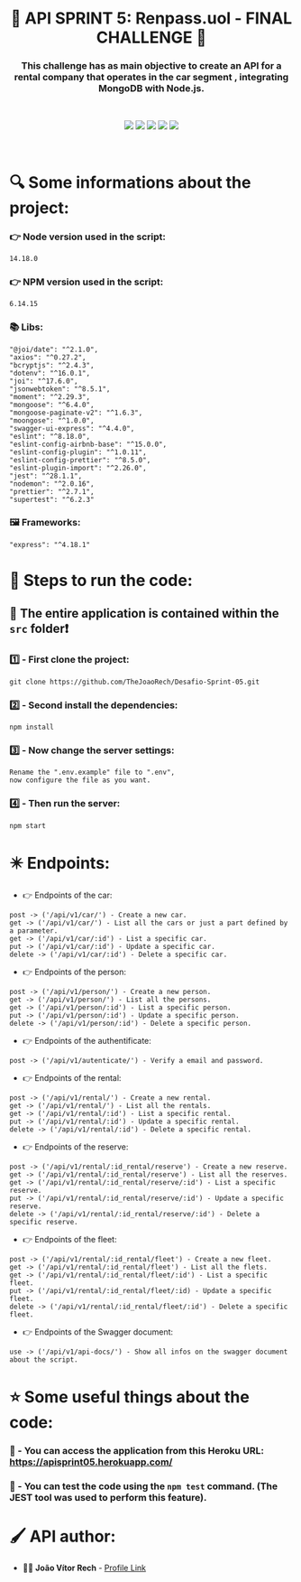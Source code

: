 <h1 align="center"> 🚗 API SPRINT 5: Renpass.uol - FINAL CHALLENGE 🚗 </h1>
<h3 align="center"> This challenge has as main objective to create an API for a rental company that operates in the car segment , integrating MongoDB with Node.js. </h3>

</br>
<p align="center">
 <img src="https://img.shields.io/badge/JavaScript-323330?style=for-the-badge&logo=javascript&logoColor=F7DF1E"/>
 <img src="https://img.shields.io/badge/Node.js-43853D?style=for-the-badge&logo=node.js&logoColor=white"/>
 <img src="https://img.shields.io/badge/MongoDB-4EA94B?style=for-the-badge&logo=mongodb&logoColor=white"/>
 <img src="https://img.shields.io/badge/Express.js-404D59?style=for-the-badge"/>
<img src=https://img.shields.io/badge/Heroku-430098?style=for-the-badge&logo=heroku&logoColor=white/>
</p>
</br>


<h1 align> 🔍 Some informations about the project: </h1>

### 👉 Node version used in the script:
```
14.18.0
```
### 👉 NPM version used in the script:
```
6.14.15
```
### 📚 Libs:
```
"@joi/date": "^2.1.0",
"axios": "^0.27.2",
"bcryptjs": "^2.4.3",
"dotenv": "^16.0.1",
"joi": "^17.6.0",
"jsonwebtoken": "^8.5.1",
"moment": "^2.29.3",
"mongoose": "^6.4.0",
"mongoose-paginate-v2": "^1.6.3",
"moongose": "^1.0.0",
"swagger-ui-express": "^4.4.0",
"eslint": "^8.18.0",
"eslint-config-airbnb-base": "^15.0.0",
"eslint-config-plugin": "^1.0.11",
"eslint-config-prettier": "^8.5.0",
"eslint-plugin-import": "^2.26.0",
"jest": "^28.1.1",
"nodemon": "^2.0.16",
"prettier": "^2.7.1",
"supertest": "^6.2.3"
```
### 🖼️ Frameworks:
```
"express": "^4.18.1"
```

<h1 align> 👣 Steps to run the code: </h1>

## 📁 The entire application is contained within the `src` folder❗

### 1️⃣ - First clone the project:

    git clone https://github.com/TheJoaoRech/Desafio-Sprint-05.git

### 2️⃣ - Second install the dependencies:

    npm install
    
### 3️⃣ - Now change the server settings:

    Rename the ".env.example" file to ".env", 
    now configure the file as you want.
    
### 4️⃣ - Then run the server:

    npm start
    
<h1 align=> ✴️ Endpoints: </h1>

* 👉 Endpoints of the car:
 ```
 post -> ('/api/v1/car/') - Create a new car.
 get -> ('/api/v1/car/') - List all the cars or just a part defined by a parameter.
 get -> ('/api/v1/car/:id') - List a specific car.
 put -> ('/api/v1/car/:id') - Update a specific car.
 delete -> ('/api/v1/car/:id') - Delete a specific car.
 ```
 * 👉 Endpoints of the person:
 ```
 post -> ('/api/v1/person/') - Create a new person.
 get -> ('/api/v1/person/') - List all the persons.
 get -> ('/api/v1/person/:id') - List a specific person.
 put -> ('/api/v1/person/:id') - Update a specific person.
 delete -> ('/api/v1/person/:id') - Delete a specific person.
 ```
 * 👉 Endpoints of the authentificate:
 ```
 post -> ('/api/v1/autenticate/') - Verify a email and password.
 ```
  * 👉 Endpoints of the rental:
 ```
 post -> ('/api/v1/rental/') - Create a new rental.
 get -> ('/api/v1/rental/') - List all the rentals.
 get -> ('/api/v1/rental/:id') - List a specific rental.
 put -> ('/api/v1/rental/:id') - Update a specific rental.
 delete -> ('/api/v1/rental/:id') - Delete a specific rental.
 ```
  * 👉 Endpoints of the reserve:
 ```
 post -> ('/api/v1/rental/:id_rental/reserve') - Create a new reserve.
 get -> ('/api/v1/rental/:id_rental/reserve') - List all the reserves.
 get -> ('/api/v1/rental/:id_rental/reserve/:id') - List a specific reserve.
 put -> ('/api/v1/rental/:id_rental/reserve/:id') - Update a specific reserve.
 delete -> ('/api/v1/rental/:id_rental/reserve/:id') - Delete a specific reserve.
 ```
   * 👉 Endpoints of the fleet:
 ```
 post -> ('/api/v1/rental/:id_rental/fleet') - Create a new fleet.
 get -> ('/api/v1/rental/:id_rental/fleet') - List all the flets.
 get -> ('/api/v1/rental/:id_rental/fleet/:id') - List a specific fleet.
 put -> ('/api/v1/rental/:id_rental/fleet/:id) - Update a specific fleet.
 delete -> ('/api/v1/rental/:id_rental/fleet/:id') - Delete a specific fleet.
 ```
   * 👉 Endpoints of the Swagger document:
 ```
 use -> ('/api/v1/api-docs/') - Show all infos on the swagger document about the script.
 ```
 <h1 align> ⭐ Some useful things about the code: </h1>
 
 ### 🦸 - You can access the application from this Heroku URL: https://apisprint05.herokuapp.com/
 ### 🧪 - You can test the code using the `npm test` command. (The JEST tool was used to perform this feature).
 
 
<h1 align=> 🖌️ API author: </h1>

* 👱‍♂️ **João Vítor Rech** - [Profile Link](https://github.com/TheJoaoRech)